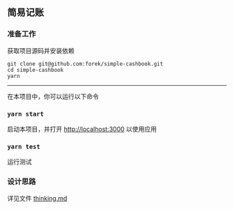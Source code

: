 ## 简易记账

### 准备工作
获取项目源码并安装依赖

```
git clone git@github.com:forek/simple-cashbook.git
cd simple-cashbook
yarn
```

---

在本项目中，你可以运行以下命令

### `yarn start`

启动本项目，并打开 [http://localhost:3000](http://localhost:3000) 以使用应用

### `yarn test`

运行测试

### 设计思路
详见文件 [thinking.md](./thinking.md)